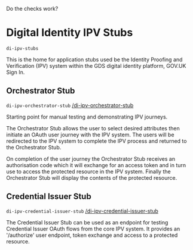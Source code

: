 Do the checks work?
# Digital Identity IPV Stubs
`di-ipv-stubs`

This is the home for application stubs used be the Identity Proofing and Verification (IPV) system within the GDS digital identity platform, GOV.UK Sign In.

## Orchestrator Stub
`di-ipv-orchestrator-stub` [/di-ipv-orchestrator-stub](/di-ipv-orchestrator-stub)

Starting point for manual testing and demonstrating IPV journeys.

The Orchestrator Stub allows the user to select desired attributes then initiate an OAuth user journey with the IPV system. The users will be redirected to the IPV system to complete the IPV process and returned to the Orchestrator Stub.

On completion of the user journey the Orchestrator Stub receives an authorisation code which it will exchange for an access token and in turn use to access the protected resource in the IPV system. Finally the Orchestrator Stub will display the contents of the protected resource.

## Credential Issuer Stub
`di-ipv-credential-issuer-stub` [/di-ipv-credential-issuer-stub](/di-ipv-credential-issuer-stub)

The Credential Issuer Stub can be used as an endpoint for testing Credential Issuer OAuth flows from the core IPV system. It provides an '/authorize' user endpoint, token exchange and access to a protected resource.

